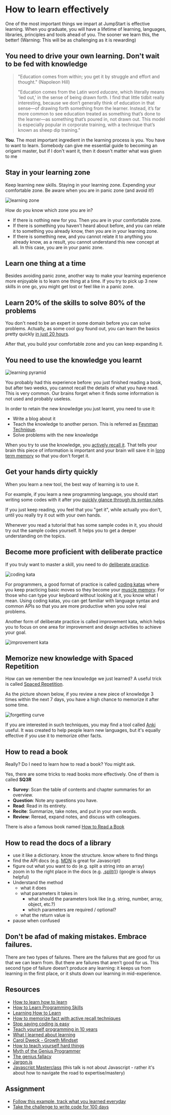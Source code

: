 # How to learn effectively

One of the most important things we impart at JumpStart is effective learning. When you graduate, you will have a lifetime of learning, languages, libraries, principles and tools ahead of you. The sooner we learn this, the better! \(Warning: This will be as challenging as it is rewarding\)

## You need to drive your own learning. Don't wait to be fed with knowledge

> "Education comes from within; you get it by struggle and effort and thought." \(Napoleon Hill\)
>
> "Education comes from the Latin word _educare_, which literally means 'led out,' in the sense of being drawn forth. I find that little tidbit really interesting, because we don’t generally think of education in that sense—of drawing forth something from the learner. Instead, it’s far more common to see education treated as something that’s done to the learner—as something that’s poured in, not drawn out. This model is especially popular in corporate training, with a technique that’s known as sheep dip training."
>

**You**. The most important ingredient in the learning process is you. You have to want to learn. Somebody can give me essential guide to becoming an origami master, but if I don't want it, then it doesn't matter what was given to me

## Stay in your learning zone

Keep learning new skills. Staying in your learning zone. Expending your comfortable zone. Be aware when you are in panic zone (and avoid it!)

![learning zone](.gitbook/assets/learning_zone.png)

How do you know which zone you are in?

- If there is nothing new for you. Then you are in your comfortable zone.
- If there is something you haven't heard about before, and you can relate it to something you already know, then you are in your learning zone.
- If there is something new, and you cannot relate it to anything you already know, as a result, you cannot understand this new concept at all. In this case, you are in your panic zone.

## Learn one thing at a time

Besides avoiding panic zone, another way to make your learning experience more enjoyable is to learn one thing at a time. If you try to pick up 3 new skills in one go, you might get lost or feel like in a panic zone.

## Learn 20% of the skills to solve 80% of the problems

You don't need to be an expert in some domain before you can solve problems. Actually, as some cool guy found out, you can learn the basics pretty quickly [in just 20 hours](https://first20hours.com/).

After that, you build your comfortable zone and you can keep expanding it.

## You need to use the knowledge you learnt

![learning pyramid](.gitbook/assets/learning_pyramid.jpg)

You probably had this experience before: you just finished reading a book, but after two weeks, you cannot recall the details of what you have read. This is very common. Our brains forget when it finds some information is not used and probably useless.

In order to retain the new knowledge you just learnt, you need to use it:

- Write a blog about it
- Teach the knowledge to another person. This is referred as [Feynman Technique](https://fs.blog/2012/04/feynman-technique/).
- Solve problems with the new knowledge

When you try to use the knowledge, you [actively recall it](https://en.wikipedia.org/wiki/Active_recall). That tells your brain this piece of information is important and your brain will save it in [long term memory](https://en.wikipedia.org/wiki/Long-term_memory) so that you don't forget it.

## Get your hands dirty quickly

When you learn a new tool, the best way of learning is to use it.

For example, if you learn a new programming language, you should start writing some codes with it after you [quickly glance through its syntax rules](https://learnxinyminutes.com/).

If you just keep reading, you feel that you "get it", while actually you don't, until you really try it out with your own hands.

Whenever you read a tutorial that has some sample codes in it, you should try out the sample codes yourself. It helps you to get a deeper understanding on the topics.

## Become more proficient with deliberate practice

If you truly want to master a skill, you need to do [deliberate practice](https://jamesclear.com/deliberate-practice-theory).

![coding kata](.gitbook/assets/kata.jpg)

For programmers, a good format of practice is called [coding katas](http://codekata.com/) where you keep practicing basic moves so they become your [muscle memory](https://en.wikipedia.org/wiki/Muscle_memory). For those who can type your keyboard without looking at it, you know what I mean. Using coding katas, you can get familiar with language syntax and common APIs so that you are more productive when you solve real problems.

Another form of deliberate practice is called improvement kata, which helps you to focus on one area for improvement and design activities to achieve your goal.

![improvement kata](.gitbook/assets/improvement_kata.png)

## Memorize new knowledge with Spaced Repetition

How can we remember the new knowledge we just learned? A useful trick is called [Spaced Repetition](https://lifeinthefastlane.com/learning-by-spaced-repetition/).

As the picture shown below, if you review a new piece of knowledge 3 times within the next 7 days, you have a high chance to memorize it after some time.

![forgetting curve](.gitbook/assets/forgetting-curve.png)

If you are interested in such techniques, you may find a tool called [Anki](https://apps.ankiweb.net/) useful. It was created to help people learn new languages, but it's equally effective if you use it to memorize other facts.

## How to read a book

Really? Do I need to learn how to read a book? You might ask.

Yes, there are some tricks to read books more effectively. One of them is called **SQ3R**

- **Survey**: Scan the table of contents and chapter summaries for an overview.
- **Question**: Note any questions you have.
- **Read**: Read in its entirety.
- **Recite**: Summarize, take notes, and put in your own words.
- **Review**: Reread, expand notes, and discuss with colleagues.

There is also a famous book named [How to Read a Book](https://www.amazon.com/How-Read-Book-Classic-Intelligent/dp/0671212095)

## How to read the docs of a library

- use it like a dictionary. know the structure. know where to find things
- find the API docs \(e.g. [MDN](https://developer.mozilla.org/en-US/docs/Web/JavaScript/Reference/Global_Objects) is great for Javascript\)
- figure out what you want to do \(e.g. split a string into an array\)
- zoom in to the right place in the docs \(e.g. [.split\(\)](https://developer.mozilla.org/en-US/docs/Web/JavaScript/Reference/Global_Objects/String/split)\) \(google is always helpful\)
- Understand the method
  - what it does
  - what parameters it takes in
    - what should the parameters look like \(e.g. string, number, array, object, etc.?\)
    - which parameters are required / optional?
  - what the return value is
- pause when confused

## Don't be afad of making mistakes. Embrace failures.

There are two types of failures. There are the failures that are good for us that we can learn from. But there are failures that aren’t good for us. This second type of failure doesn’t produce any learning: it keeps us from learning in the first place, or it shuts down our learning in mid-experience.

## Resources

- [How to learn how to learn](https://flaviocopes.com/how-to-learn/)
- [How to Learn Programming Skills](https://www.codingblocks.net/podcast/how-to-learn-programming-skills/)
- [Learning How to Learn](https://www.coursera.org/learn/learning-how-to-learn)
- [How to memorize fact with active recall techniques](https://www.youtube.com/watch?v=ukLnPbIffxE)
- [Stop saying coding is easy](https://www.hanselman.com/blog/StopSayingLearningToCodeIsEasy.aspx)
- [Teach yourself programming in 10 years](http://norvig.com/21-days.html)
- [What I learned about learning](https://medium.com/@davified/what-i-learned-in-2017-about-learning-d185f1f38772)
- [Carol Dweck - Growth Mindset](https://www.youtube.com/watch?v=hiiEeMN7vbQ)
- [How to teach yourself hard things](https://jvns.ca/blog/2018/09/01/learning-skills-you-can-practice/)
- [Myth of the Genius Programmer](https://www.youtube.com/watch?v=0SARbwvhupQ)
- [The genius fallacy](http://jxyzabc.blogspot.sg/2017/09/the-genius-fallacy.html)
- [Jargon.js](http://jargon.js.org/)
- [Javascript Masterclass](https://www.youtube.com/watch?v=v0TFmdO4ZP0) \(this talk is not about Javascript - rather it's about how to navigate the road to expertise/mastery\)

## Assignment

- [Follow this example, track what you learned everyday](https://github.com/jbranchaud/til)
- [Take the challenge to write code for 100 days](https://www.100daysofcode.com/)